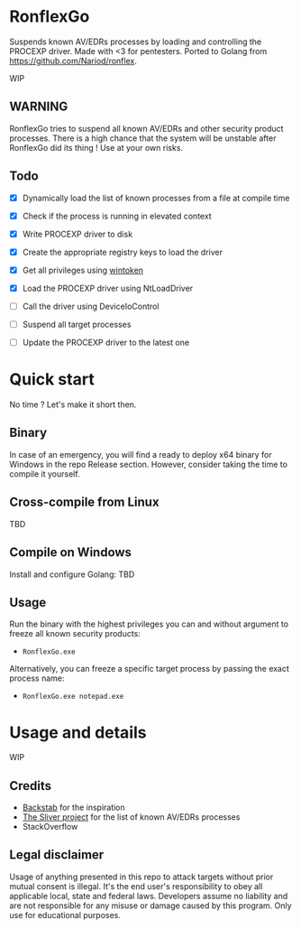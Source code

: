 # RonflexGo
Suspends known AV/EDRs processes by loading and controlling the PROCEXP driver. Made with <3 for pentesters. Ported to Golang from https://github.com/Nariod/ronflex.

WIP 

## WARNING
RonflexGo tries to suspend all known AV/EDRs and other security product processes. There is a high chance that the system will be unstable after RonflexGo did its thing ! Use at your own risks.

## Todo
- [x] Dynamically load the list of known processes from a file at compile time
- [x] Check if the process is running in elevated context
- [x] Write PROCEXP driver to disk
- [x] Create the appropriate registry keys to load the driver
- [x] Get all privileges using [wintoken](https://github.com/fourcorelabs/wintoken) 
- [x] Load the PROCEXP driver using NtLoadDriver
- [ ] Call the driver using DeviceIoControl
- [ ] Suspend all target processes 
- [ ] Update the PROCEXP driver to the latest one


# Quick start
No time ? Let's make it short then.

## Binary
In case of an emergency, you will find a ready to deploy x64 binary for Windows in the repo Release section. However, consider taking the time to compile it yourself.

## Cross-compile from Linux
TBD

## Compile on Windows

Install and configure Golang:
TBD

## Usage
Run the binary with the highest privileges you can and without argument to freeze all known security products:
- `RonflexGo.exe`

Alternatively, you can freeze a specific target process by passing the exact process name:
- `RonflexGo.exe notepad.exe`

# Usage and details
WIP

## Credits
- [Backstab](https://github.com/Yaxser/Backstab) for the inspiration
- [The Sliver project](https://github.com/BishopFox/sliver) for the list of known AV/EDRs processes
- StackOverflow

## Legal disclaimer
Usage of anything presented in this repo to attack targets without prior mutual consent is illegal. It's the end user's responsibility to obey all applicable local, state and federal laws. Developers assume no liability and are not responsible for any misuse or damage caused by this program. Only use for educational purposes.
